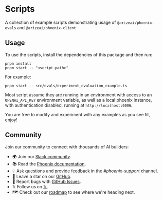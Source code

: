 # Scripts

A collection of example scripts demonstrating usage of `@arizeai/phoenix-evals` and `@arizeai/phoenix-client`

## Usage

To use the scripts, install the dependencies of this package and then run:

```shell
pnpm install
pnpm start -- "<script-path>"
```

For example:

```shell
pnpm start -- src/evals/experiment_evaluation_example.ts
```

Most script assume they are running in an environment with access to an `OPENAI_API_KEY` environment variable,
as well as a local phoenix instance, with authentication disabled, running at `http://localhost:6006`.

You are free to modify and experiment with any examples as you see fit, enjoy!

## Community

Join our community to connect with thousands of AI builders:

- 🌍 Join our [Slack community](https://arize-ai.slack.com/join/shared_invite/zt-11t1vbu4x-xkBIHmOREQnYnYDH1GDfCg).
- 📚 Read the [Phoenix documentation](https://arize.com/docs/phoenix).
- 💡 Ask questions and provide feedback in the _#phoenix-support_ channel.
- 🌟 Leave a star on our [GitHub](https://github.com/Arize-ai/phoenix).
- 🐞 Report bugs with [GitHub Issues](https://github.com/Arize-ai/phoenix/issues).
- 𝕏 Follow us on [𝕏](https://twitter.com/ArizePhoenix).
- 🗺️ Check out our [roadmap](https://github.com/orgs/Arize-ai/projects/45) to see where we're heading next.
